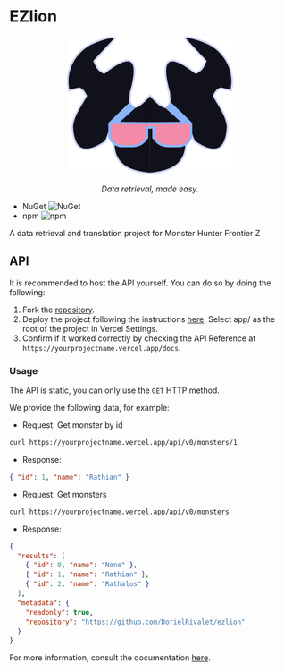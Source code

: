 # EZlion

<p align="center">
  <img src='./app/src/lib/assets/logo-alt.svg'>
  <p align="center">
      <i>Data retrieval, made easy.</i>
  </p>
</p>

- NuGet ![NuGet](https://img.shields.io/nuget/dt/EZlion)
- npm ![npm](https://img.shields.io/npm/dt/ezlion)

A data retrieval and translation project for Monster Hunter Frontier Z

## API

It is recommended to host the API yourself. You can do so by doing the following:

1. Fork the [repository](https://github.com/DorielRivalet/ezlion/fork).
2. Deploy the project following the instructions [here](https://vercel.com/docs/deployments/git#deploying-a-git-repository). Select app/ as the root of the project in Vercel Settings.
3. Confirm if it worked correctly by checking the API Reference at `https://yourprojectname.vercel.app/docs`.

### Usage

The API is static, you can only use the `GET` HTTP method.

We provide the following data, for example:

- Request: Get monster by id

```bash
curl https://yourprojectname.vercel.app/api/v0/monsters/1
```

- Response:

```json
{ "id": 1, "name": "Rathian" }
```

- Request: Get monsters

```bash
curl https://yourprojectname.vercel.app/api/v0/monsters
```

- Response:

```json
{
  "results": [
    { "id": 0, "name": "None" },
    { "id": 1, "name": "Rathian" },
    { "id": 2, "name": "Rathalos" }
  ],
  "metadata": {
    "readonly": true,
    "repository": "https://github.com/DorielRivalet/ezlion"
  }
}
```

For more information, consult the documentation [here](./docs/README.adoc#API).
